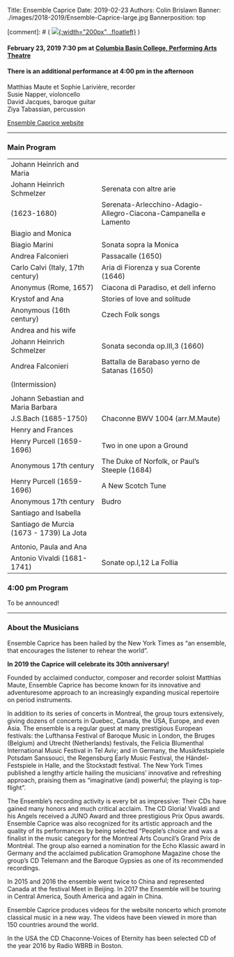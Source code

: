 Title: Ensemble Caprice
Date: 2019-02-23
Authors: Colin Brislawn
Banner: ./images/2018-2019/Ensemble-Caprice-large.jpg
Bannerposition: top

[comment]: # ( [![ ]({filename}/images/2017-2018/aeolus-quartet-400.jpg){:width="200px", .floatleft}]({filename}./AeolusQuartet.md) )


#### February 23, 2019 7:30 pm at [Columbia Basin College, Performing Arts Theatre](https://goo.gl/maps/BZDawJuNMRM2)

#### There is an additional performance at 4:00 pm in the afternoon

Matthias Maute et Sophie Larivière, recorder <br>
Susie Napper, violoncello <br>
David Jacques, baroque guitar <br>
Ziya Tabassian, percussion


[Ensemble Caprice website](http://ensemblecaprice.com/en/)


---

### Main Program

|                                             |                                                                 |
|---------------------------------------------|-----------------------------------------------------------------|
| Johann Heinrich and Maria                   |                                                                 |
| Johann Heinrich Schmelzer                   | Serenata con altre arie                                         |
| (1623-1680)                                 | Serenata-Arlecchino-Adagio-Allegro-Ciacona-Campanella e Lamento |
| Biagio and Monica                           |                                                                 |
| Biagio Marini                               | Sonata sopra la Monica                                          |
| Andrea Falconieri                           | Passacalle (1650)                                               |
| Carlo Calvi (Italy, 17th century)           | Aria di Fiorenza y sua Corente (1646)                           |
| Anonymus (Rome, 1657)                       | Ciacona di Paradiso, et dell inferno                            |
| Krystof and Ana                             | Stories of love and solitude                                    |
| Anonymous (16th century)                    | Czech Folk songs                                                |
| Andrea and his wife                         |                                                                 |
| Johann Heinrich Schmelzer                   | Sonata seconda op.III,3 (1660)                                  |
| Andrea Falconieri                           | Battalla de Barabaso yerno de Satanas (1650)                    |
|                                             |                                                                 |
| (Intermission)                              |                                                                 |
|                                             |                                                                 |
| Johann Sebastian and Maria Barbara          |                                                                 |
| J.S.Bach (1685-1750)                        | Chaconne BWV 1004 (arr.M.Maute)                                 |
| Henry and Frances                           |                                                                 |
| Henry Purcell (1659-1696)                   | Two in one upon a Ground                                        |
| Anonymous 17th century                      | The Duke of Norfolk, or Paul’s Steeple (1684)                   |
| Henry Purcell (1659-1696)                   | A New Scotch Tune                                               |
| Anonymous 17th century                      | Budro                                                           |
| Santiago and Isabella                       |                                                                 |
| Santiago de Murcia (1673 - 1739)    La Jota |                                                                 |
|                                             |                                                                 |
| Antonio, Paula and Ana                      |                                                                 |
| Antonio Vivaldi (1681-1741)                 | Sonate op.I,12 La Follia                                        |


### 4:00 pm Program

To be announced!

---

### About the Musicians


Ensemble Caprice has been hailed by the New York Times as “an ensemble, that encourages the listener to rehear the world”.

**In 2019 the Caprice will celebrate its 30th anniversary!**

Founded by acclaimed conductor, composer and recorder soloist Matthias Maute, Ensemble Caprice has become known for its innovative and adventuresome approach to an increasingly expanding musical repertoire on period instruments.

In addition to its series of concerts in Montreal, the group tours extensively, giving dozens of concerts in Quebec, Canada, the USA, Europe, and even Asia. The ensemble is a regular guest at many prestigious European festivals: the Lufthansa Festival of Baroque Music in London, the Bruges (Belgium) and Utrecht (Netherlands) festivals, the Felicia Blumenthal International Music Festival in Tel Aviv; and in Germany, the Musikfestspiele Potsdam Sanssouci, the Regensburg Early Music Festival, the Händel-Festspiele in Halle, and the Stockstadt festival. The New York Times published a lengthy article hailing the musicians’ innovative and refreshing approach, praising them as “imaginative (and) powerful; the playing is top-flight”.

The Ensemble’s recording activity is every bit as impressive: Their CDs have gained many honors and much critical acclaim. The CD Gloria! Vivaldi and his Angels received a JUNO Award and three prestigious Prix Opus awards. Ensemble Caprice was also recognized for its artistic approach and the quality of its performances by being selected “People’s choice and was a finalist in the music category for the Montreal Arts Council’s Grand Prix de Montréal. The group also earned a nomination for the Echo Klassic award in Germany and the acclaimed publication Gramophone Magazine chose the group’s CD Telemann and the Baroque Gypsies as one of its recommended recordings.

In 2015 and 2016 the ensemble went twice to China and represented Canada at the festival Meet in Beijing. In 2017 the Ensemble will be touring in Central America, South America and again in China.

Ensemble Caprice produces videos for the website noncerto which promote classical music in a new way. The videos have been viewed in more than 150 countries around the world.

In the USA the CD Chaconne-Voices of Eternity has been selected CD of the year 2016 by Radio WBRB in Boston.
